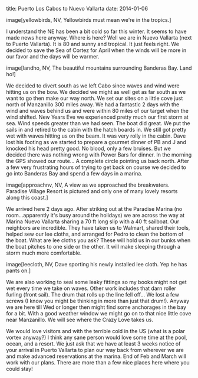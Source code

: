 title: Puerto Los Cabos to Nuevo Vallarta
date: 2014-01-06

image[yellowbirds, NV, Yellowbirds must mean we're in the tropics.]

I understand the NE has been a bit cold so far this winter. It seems to have
made news here anyway. Where is here?  Well we are in Nuevo Vallarta (next to
Puerto Vallarta).  It is 80 and sunny and tropical. It just feels right.  We
decided to save the Sea of Cortez for April when the winds will be more in our
favor and the days will be warmer. 

image[landho, NV, The beautiful mountains surrounding Banderas Bay.  Land ho!]

We decided to divert south as we left Cabo since waves and wind were hitting us
on the bow. We decided we might as well get as far south as we want to go then
make our way north.  We set our sites on a little cove just north of Manzanillo
300 miles away. We had a fantastic 2 days with the wind and waves behind us and
were within 80 miles of our target when the wind shifted. New Years Eve we
experienced pretty much our first storm at sea. Wind speeds greater than we had
seen.  The boat did great. We put the sails in and retired to the cabin with
the hatch boards in. We still got pretty wet with waves hitting us on the beam.
It was very rolly in the cabin. Dave lost his footing as we started to prepare
a gourmet dinner of PB and J and knocked his head pretty good. No blood, only a
few bruises. But we decided there was nothing wrong with Power Bars for dinner.
In the morning the GPS showed our route... A complete circle pointing us back
north. After a few very frustrating hours of trying to get back on course we
decided to go into Banderas Bay and spend a few days in a marina.  

image[approachnv, NV, A view as we approached the breakwaters.  Paradise Village Resort is pictured and only one of many lovely resorts along this coast.]

We arrived here 2 days ago.  After striking out at the Paradise Marina (no
room...apparently it's busy around the holidays) we are across the way at
Marina Nuevo Vallarta sharing a 70 ft long slip with a 40 ft sailboat.  Our
neighbors are incredible. They have taken us to Walmart, shared their tools,
helped sew our lee cloths, and arranged for Pedro to clean the bottom of the
boat. What are lee cloths you ask?   These will hold us in our bunks when the
boat pitches to one side or the other. It will make sleeping through a storm
much more comfortable.   

image[leecloth, NV, Dave sporting his newly installed lee cloth.  Yep he has pants on.]

We are also working to seal some leaky fittings so my books might not get wet
every time we take on waves. Other work includes that darn roller furling
(front sail). The drum that rolls up the line fell off... We lost a few screws
(I know you might be thinking in more than just that drum!).  Anyway we are
here till Wed or longer then might find some anchorages in the bay for a bit.
With a good weather window we might go on to that nice little cove near
Manzanillo. We will see where the Crazy Love takes us. 

We would love visitors and with the terrible cold in the US (what is a polar
vortex anyway?) I think any sane person would love some time at the pool,
ocean, and a resort. We just ask that we have at least 3 weeks notice of your
arrival in Puerto Vallarta to plan our way back from wherever we are and make
advanced reservations at the marina. End of Feb and March will work with our
plans. There are more than a few nice places here where you could stay!
